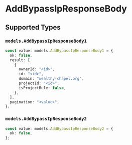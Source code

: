 # AddBypassIpResponseBody


## Supported Types

### `models.AddBypassIpResponseBody1`

```typescript
const value: models.AddBypassIpResponseBody1 = {
  ok: false,
  result: [
    {
      ownerId: "<id>",
      id: "<id>",
      domain: "wealthy-chapel.org",
      projectId: "<id>",
      isProjectRule: false,
    },
  ],
  pagination: "<value>",
};
```

### `models.AddBypassIpResponseBody2`

```typescript
const value: models.AddBypassIpResponseBody2 = {
  ok: false,
};
```

